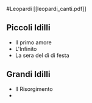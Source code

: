 #Leopardi 
[[leopardi_canti.pdf]]
## Piccoli Idilli
- Il primo amore
- L'Infinito
- La sera del dì di festa

## Grandi Idilli
- Il Risorgimento
- 